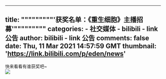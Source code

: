
---
title: """""""""'获奖名单：《重生细胞》主播招募'"""""""""
categories: 
    - 社交媒体
    - bilibili - link 公告
author: bilibili - link 公告
comments: false
date: Thu, 11 Mar 2021 14:57:59 GMT
thumbnail: 'https://link.bilibili.com/p/eden/news'
---

<div>   
快来看看有谁获奖吧~<br><img src="https://link.bilibili.com/p/eden/news" referrerpolicy="no-referrer">  
</div>
            